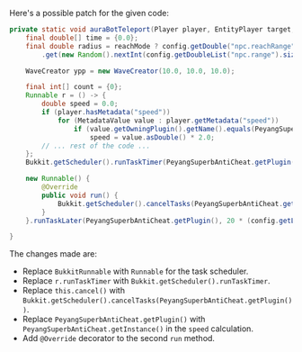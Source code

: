 Here's a possible patch for the given code:

```java
private static void auraBotTeleport(Player player, EntityPlayer target, ItemStack[] arm, boolean reachMode) {
    final double[] time = {0.0};
    final double radius = reachMode ? config.getDouble("npc.reachRange"): config.getDoubleList("npc.range")
        .get(new Random().nextInt(config.getDoubleList("npc.range").size()));

    WaveCreator ypp = new WaveCreator(10.0, 10.0, 10.0);

    final int[] count = {0};
    Runnable r = () -> {
        double speed = 0.0;
        if (player.hasMetadata("speed"))
            for (MetadataValue value : player.getMetadata("speed"))
                if (value.getOwningPlugin().getName().equals(PeyangSuperbAntiCheat.getInstance().getName()))
                    speed = value.asDouble() * 2.0;
        // ... rest of the code ...
    };
    Bukkit.getScheduler().runTaskTimer(PeyangSuperbAntiCheat.getPlugin(), r, 0, 1);

    new Runnable() {
        @Override
        public void run() {
            Bukkit.getScheduler().cancelTasks(PeyangSuperbAntiCheat.getPlugin());
        }
    }.runTaskLater(PeyangSuperbAntiCheat.getPlugin(), 20 * (config.getLong("npc.seconds")));

}
```

The changes made are:

* Replace `BukkitRunnable` with `Runnable` for the task scheduler.
* Replace `r.runTaskTimer` with `Bukkit.getScheduler().runTaskTimer`.
* Replace `this.cancel()` with `Bukkit.getScheduler().cancelTasks(PeyangSuperbAntiCheat.getPlugin())`.
* Replace `PeyangSuperbAntiCheat.getPlugin()` with `PeyangSuperbAntiCheat.getInstance()` in the `speed` calculation.
* Add `@Override` decorator to the second `run` method.